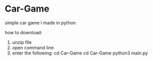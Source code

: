 # Car-Game
simple car game I made in python

how to download:
1. unzip file
2. open command line
3. enter the following:
cd Car-Game
cd Car-Game
python3 main.py
